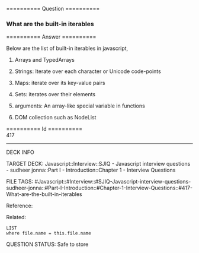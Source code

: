 ========== Question ==========  

### What are the built-in iterables  

========== Answer ==========  

Below are the list of built-in iterables in javascript,

1. Arrays and TypedArrays

2. Strings: Iterate over each character or Unicode code-points

3. Maps: iterate over its key-value pairs

4. Sets: iterates over their elements

5. arguments: An array-like special variable in functions

6. DOM collection such as NodeList

========== Id ==========  
417

---

DECK INFO

TARGET DECK: Javascript::Interview::SJIQ - Javascript interview questions - sudheer jonna::Part I - Introduction::Chapter 1 - Interview Questions

FILE TAGS: #Javascript::#Interview::#SJIQ-Javascript-interview-questions-sudheer-jonna::#Part-I-Introduction::#Chapter-1-Interview-Questions::#417-What-are-the-built-in-iterables

Reference:

Related:

```dataview
LIST
where file.name = this.file.name
```

QUESTION STATUS: Safe to store

